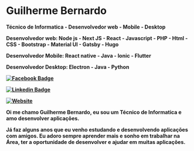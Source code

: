 <h1>Guilherme Bernardo</h1>

<p> <strong>Técnico de Informatica - Desenvolvedor web - Mobile - Desktop </strong> </p>
<p> <strong>Desenvolvedor web:<strong> Node js - Next JS - React - Javascript - PHP - Html - CSS - Bootstrap - Material UI - Gatsby - Hugo </p>
<p> <strong>Desenvolvedor Mobile:</strong> React native - Java - Ionic - Flutter </p>
<p> <strong>Desenvolvedor Desktop:</strong> Electron - Java - Python</p>
  
[![Facebook Badge](https://img.shields.io/badge/-Guilherme_Bernardo-292929?style=for-the-badge&labelColor=292929&logo=facebook&logoColor=white&link=https://facebook.com/)](https://www.facebook.com/guilherme.bernardo.5682/)
  
[![Linkedin Badge](https://img.shields.io/badge/-Guilherme_Bernardo-292929?style=for-the-badge&logo=Linkedin&logoColor=white&link=https://www.linkedin.com/in/guilherme-bernardo-silva-789217194/)](https://www.linkedin.com/in/guilherme-bernardo-silva-789217194/)

[![Website](https://img.shields.io/badge/-Portifólio-292929?style=for-the-badge&link=https://gui25.github.io/main/)](https://gui25.github.io/main/) 

<p>Oi me chamo Guilherme Bernardo, eu sou um Técnico de Informatica e amo desenvolver aplicações. </p>
  
<p>Já faz alguns anos que eu venho estudando e desenvolvendo aplicações com amigos. Eu adoro sempre aprender mais e sonho em trabalhar na Área, ter a oportunidade de desenvolver e ajudar em muitas aplicações.</p>
